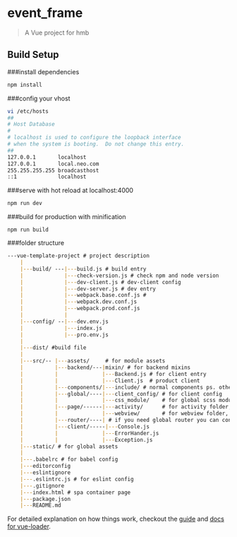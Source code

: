# event_frame

> A Vue project for hmb

## Build Setup

###install dependencies

```bash
npm install
```

###config your vhost
```bash
vi /etc/hosts
##
# Host Database
#
# localhost is used to configure the loopback interface
# when the system is booting.  Do not change this entry.
##
127.0.0.1       localhost
127.0.0.1       local.neo.com
255.255.255.255 broadcasthost
::1             localhost
```
###serve with hot reload at localhost:4000
```bash
npm run dev
```
###build for production with minification
```
npm run build
```

###folder structure
```markdown
---vue-template-project # project description
    |
    |---build/ ---|---build.js # build entry
    |             |---check-version.js # check npm and node version
    |             |---dev-client.js # dev-client config
    |             |---dev-server.js # dev entry
    |             |---webpack.base.conf.js #
    |             |---webpack.dev.conf.js
    |             |---webpack.prod.conf.js
    |             |
    |---config/ --|---dev.env.js
    |             |---index.js
    |             |---pro.env.js
    |
    |---dist/ #build file
    |
    |---src/-- |---assets/     # for module assets
    |          |---backend/---|mixin/ # for backend mixins
    |          |              |---Backend.js # for client entry
    |          |              |---Client.js  # product client
    |          |---components/|---include/ # normal components ps. other components is smart components
    |          |---global/----|---client_config/ # for client config
    |          |              |---css_module/    # for global scss module
    |          |---page/------|---activity/      # for activity folder, you can create vue in this folder
    |          |              |---webview/       # for webview folder, you can create webview in this folder
    |          |---router/----| # if you need global router you can config this file
    |          |---client/-----|---Console.js
    |          |              |---ErrorHander.js
    |          |              |---Exception.js   
    |---static/ # for global assets
    |
    |---.babelrc # for babel config
    |---editorconfig
    |---eslintignore
    |---.eslintrc.js # for eslint config
    |---.gitignore
    |---index.html # spa container page
    |---package.json
    |---README.md

```

For detailed explanation on how things work, checkout the [guide](http://vuejs-templates.github.io/webpack/) and [docs for vue-loader](http://vuejs.github.io/vue-loader).
